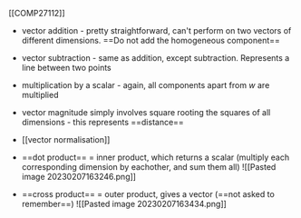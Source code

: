 [[COMP27112]]

- vector addition - pretty straightforward, can't perform on two vectors of different dimensions. ==Do not add the homogeneous component==
- vector subtraction - same as addition, except subtraction. Represents a line between two points

- multiplication by a scalar - again, all components apart from $w$ are multiplied

- vector magnitude simply involves square rooting the squares of all dimensions - this represents ==distance==

- [[vector normalisation]]

- ==dot product== = inner product, which returns a scalar (multiply each corresponding dimension by eachother, and sum them all)
![[Pasted image 20230207163246.png]]

- ==cross product== = outer product, gives a vector (==not asked to remember==)
![[Pasted image 20230207163434.png]]